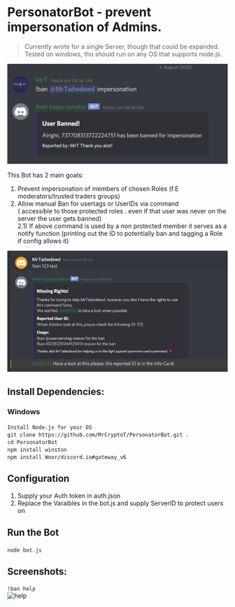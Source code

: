 # PersonatorBot - prevent impersonation of Admins. <br>

> Currently wrote for a single Server, though that could be expanded.<br>
> Tested on windows, tho should run on any OS that supports node.js.<br>

![successful ban](https://github.com/MrCryptoT/PersonatorBot/blob/master/img/cmd_ban_banned.png)

This Bot has  2 main goals: 
1) Prevent impersonation of members of chosen Roles (f.E moderators/trusted traders groups)
2) Allow manual Ban for usertags or UserIDs via command <br>( accessible to those protected roles . even if that user was never on the server the user gets banned) <br>
2.1) If above command is used by a non protected member it serves as a notify function (printing out the ID to potentially ban and tagging a Role if config allows it) <br>

![unauthd](https://github.com/MrCryptoT/PersonatorBot/blob/master/img/cmd_ban_unauthed_user.png)

## Install Dependencies: 
### Windows
```Install Node.js for your OS```<br>
```git clone https://github.com/MrCryptoT/PersonatorBot.git .```<br>
```cd PersonatorBot```<br>
```npm install winston```<br>
```npm install Woor/discord.io#gateway_v6```<br>

## Configuration
1) Supply your Auth token in auth.json
2) Replace the Varaibles in the bot.js and supply ServerID to protect users on

## Run the Bot
```node bot.js```


## Screenshots: 
```!ban help``` <br>
![help](https://github.com/MrCryptoT/PersonatorBot/blob/master/img/cmd_help_Output.png)
